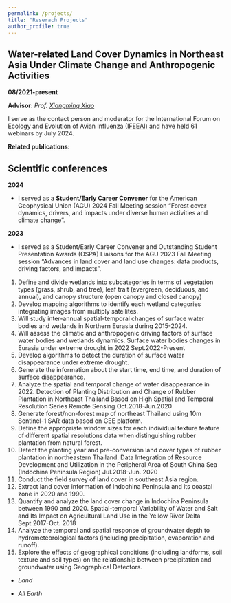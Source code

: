 ```yaml
---
permalink: /projects/
title: "Reserach Projects"
author_profile: true
---
```


## Water-related Land Cover Dynamics in Northeast Asia Under Climate Change and Anthropogenic Activities

**08/2021-present**

**Advisor**: _Prof. [Xiangming Xiao](https://scholar.google.com/citations?user=71350TcAAAAJ&hl=en)_

I serve as the contact person and moderator for the International Forum on Ecology and Evolution of Avian Influenza [(IFEEAI)]((https://www.ceom.ou.edu/outreach/workshops/content/10)) and have held 61 webinars by July 2024. 

**Related publications**: 



## Scientific conferences

**2024**

* I served as a **Student/Early Career Convener** for the American
Geophysical Union (AGU) 2024 Fall Meeting session “Forest cover dynamics, drivers, and impacts under diverse human activities and climate change”.

**2023**

* I served as a Student/Early Career Convener and Outstanding Student Presentation Awards (OSPA) Liaisons for the AGU 2023 Fall Meeting session “Advances in land cover and land use changes: data products, driving factors, and impacts”.

1. Define and divide wetlands into subcategories in terms of vegetation types (grass, shrub, and tree), leaf trait (evergreen, deciduous, and annual), and canopy structure (open canopy and closed canopy)
2. Develop mapping algorithms to identify each wetland categories integrating images from multiply satellites.
3. Will study inter-annual spatial-temporal changes of surface water bodies and wetlands in Northern Eurasia during 2015-2024.
4. Will assess the climatic and anthropogenic driving factors of surface water bodies and wetlands dynamics.
Surface water bodies changes in Eurasia under extreme drought in 2022       Sept.2022-Present
1. Develop algorithms to detect the duration of surface water disappearance under extreme drought.
2. Generate the information about the start time, end time, and duration of surface disappearance.
3. Analyze the spatial and temporal change of water disappearance in 2022.
Detection of Planting Distribution and Change of Rubber Plantation in Northeast Thailand Based on High Spatial and Temporal Resolution Series Remote Sensing   Oct.2018-Jun.2020
1. Generate forest/non-forest map of northeast Thailand using 10m Sentinel-1 SAR data based on GEE platform.
2. Define the appropriate window sizes for each individual texture feature of different spatial resolutions data when distinguishing rubber plantation from natural forest.
3. Detect the planting year and pre-conversion land cover types of rubber plantation in northeastern Thailand.
Data Integration of Resource Development and Utilization in the Peripheral Area of South China Sea (Indochina Peninsula Region)                                                        Jul.2018-Jun. 2020
1. Conduct the field survey of land cover in southeast Asia region. 
2. Extract land cover information of Indochina Peninsula and its coastal zone in 2020 and 1990. 
3. Quantify and analyze the land cover change in Indochina Peninsula between 1990 and 2020.
Spatial-temporal Variability of Water and Salt and Its Impact on Agricultural Land Use in the Yellow River Delta                                                                                     Sept.2017-Oct. 2018
1. Analyze the temporal and spatial response of groundwater depth to hydrometeorological factors (including precipitation, evaporation and runoff).
2. Explore the effects of geographical conditions (including landforms, soil texture and soil types) on the relationship between precipitation and groundwater using Geographical Detectors.

  
 * _Land_
  
 * _All Earth_

